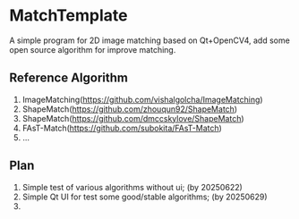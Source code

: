# MatchTemplate
A simple program for 2D image matching based on Qt+OpenCV4, add some open source algorithm for improve matching.

## Reference Algorithm
1. ImageMatching(https://github.com/vishalgolcha/ImageMatching)
2. ShapeMatch(https://github.com/zhouqun92/ShapeMatch)
3. ShapeMatch(https://github.com/dmccskylove/ShapeMatch)
4. FAsT-Match(https://github.com/subokita/FAsT-Match)
5. ...

## Plan
1. Simple test of various algorithms without ui; (by 20250622)
2. Simple Qt UI for test some good/stable algorithms;  (by 20250629)
3. 
